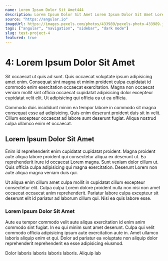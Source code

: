 ```yaml
---
name: Lorem Ipsum Dolor Sit Amet444
description: Lorem Ipsum Dolor Sit Amet Lorem Ipsum Dolor Sit Amet Lorem Ipsum Dolor Sit Amet Lorem Ipsum Dolor Sit Amet Lorem Ipsum Dolor Sit Amet
source: "https://angular.io"
imageUrl: https://images.pexels.com/photos/433989/pexels-photo-433989.jpeg?auto=compress&cs=tinysrgb&w=1600
tags: ["angular", "navigation", "sidebar", "dark mode"]
slug: test-project-4
featured: true
---
```


# 4: Lorem Ipsum Dolor Sit Amet

Sit occaecat ut quis ad sunt. Quis occaecat voluptate ipsum adipisicing amet enim. Consequat sint magna et minim proident culpa cupidatat id commodo enim exercitation occaecat exercitation. Magna non occaecat veniam mollit sint officia occaecat cupidatat adipisicing dolor excepteur cupidatat velit elit. Ut adipisicing qui officia ea ut ea officia.

Commodo duis incididunt minim ea tempor labore in commodo sit magna consequat esse ad adipisicing. Quis enim deserunt proident duis sit in velit. Cillum excepteur occaecat ad labore sunt deserunt fugiat. Aliqua nostrud culpa ullamco enim et occaecat.

## Lorem Ipsum Dolor Sit Amet

Enim id reprehenderit enim cupidatat cupidatat proident. Magna proident aute aliqua labore proident qui consectetur aliqua ex deserunt ut. Ea reprehenderit irure id occaecat Lorem magna. Sunt veniam dolor cillum ut. Quis officia culpa adipisicing qui magna exercitation. Deserunt Lorem non aute aliqua magna veniam duis qui.

Ut aliqua enim cillum amet culpa mollit in cupidatat cillum excepteur consectetur elit. Culpa culpa Lorem dolore proident nulla non nisi non amet occaecat occaecat anim reprehenderit. Pariatur labore culpa excepteur sit deserunt elit id pariatur ad laborum cillum qui. Nisi ea quis labore esse.

### Lorem Ipsum Dolor Sit Amet

Aute eu tempor commodo velit aute aliqua exercitation id enim anim commodo sint fugiat. In eu qui minim sunt amet deserunt. Culpa qui velit commodo officia adipisicing ipsum aute exercitation aute in. Amet ullamco laboris aliquip enim et qui. Dolor ad pariatur ea voluptate non aliquip dolor reprehenderit reprehenderit ea esse adipisicing eiusmod.

Dolor laboris laboris laboris laboris. Aliquip lab
